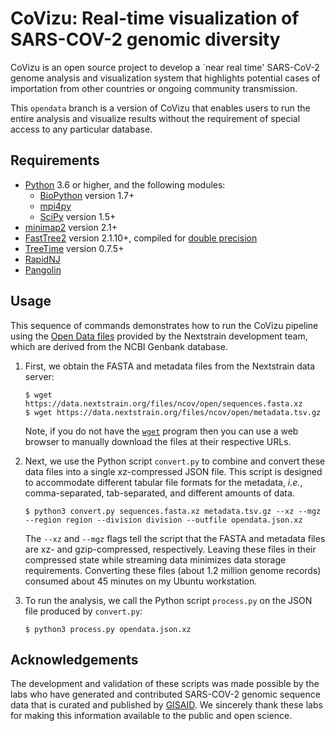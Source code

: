 # CoVizu: Real-time visualization of SARS-COV-2 genomic diversity

CoVizu is an open source project to develop a `near real time' SARS-CoV-2 genome analysis and visualization system that highlights potential cases of importation from other countries or ongoing community transmission.

This `opendata` branch is a version of CoVizu that enables users to run the entire analysis and visualize results without the requirement of special access to any particular database.  

## Requirements
* [Python](https://www.python.org/) 3.6 or higher, and the following modules:
  * [BioPython](https://biopython.org/) version 1.7+
  * [mpi4py](https://pypi.org/project/mpi4py/)
  * [SciPy](https://www.scipy.org/) version 1.5+
* [minimap2](https://github.com/lh3/minimap2) version 2.1+ 
* [FastTree2](http://www.microbesonline.org/fasttree/) version 2.1.10+, compiled for [double precision](http://www.microbesonline.org/fasttree/#BranchLen)
* [TreeTime](https://github.com/neherlab/treetime) version 0.7.5+
* [RapidNJ](https://birc.au.dk/software/rapidnj/)
* [Pangolin](https://github.com/cov-lineages/pangolin/)

## Usage

This sequence of commands demonstrates how to run the CoVizu pipeline using the [Open Data files](https://nextstrain.org/blog/2021-07-08-ncov-open-announcement) provided by the Nextstrain development team, which are derived from the NCBI Genbank database.

1. First, we obtain the FASTA and metadata files from the Nextstrain data server:
   ```console
   $ wget https://data.nextstrain.org/files/ncov/open/sequences.fasta.xz
   $ wget https://data.nextstrain.org/files/ncov/open/metadata.tsv.gz
   ```
   Note, if you do not have the [`wget`](https://www.gnu.org/software/wget/) program then you can use a web browser to manually download the files at their respective URLs.

2. Next, we use the Python script `convert.py` to combine and convert these data files into a single xz-compressed JSON file.
   This script is designed to accommodate different tabular file formats for the metadata, *i.e.*, comma-separated, tab-separated, and different amounts of data.
   ```console
   $ python3 convert.py sequences.fasta.xz metadata.tsv.gz --xz --mgz --region region --division division --outfile opendata.json.xz
   ```
   The `--xz` and `--mgz` flags tell the script that the FASTA and metadata files are xz- and gzip-compressed, respectively.
   Leaving these files in their compressed state while streaming data minimizes data storage requirements.
   Converting these files (about 1.2 million genome records) consumed about 45 minutes on my Ubuntu workstation.

3. To run the analysis, we call the Python script `process.py` on the JSON file produced by `convert.py`:
   ```console
   $ python3 process.py opendata.json.xz
   ```


## Acknowledgements
The development and validation of these scripts was made possible by the labs who have generated and contributed SARS-COV-2 genomic sequence data that is curated and published by [GISAID](https://www.gisaid.org/).  We sincerely thank these labs for making this information available to the public and open science.

